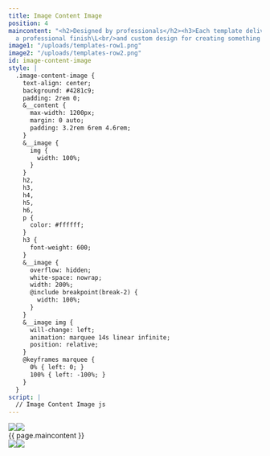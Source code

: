 ```yaml
---
title: Image Content Image
position: 4
maincontent: "<h2>Designed by professionals</h2><h3>Each template delivers high quality,
  a professional finish\L<br/>and custom design for creating something truly unique.</h3>"
image1: "/uploads/templates-row1.png"
image2: "/uploads/templates-row2.png"
id: image-content-image
style: |
  .image-content-image {
    text-align: center;
    background: #4281c9;
    padding: 2rem 0;
    &__content {
      max-width: 1200px;
      margin: 0 auto;
      padding: 3.2rem 6rem 4.6rem;
    }
    &__image {
      img {
        width: 100%;
      }
    }
    h2,
    h3,
    h4,
    h5,
    h6,
    p {
      color: #ffffff;
    }
    h3 {
      font-weight: 600;
    }
    &__image {
      overflow: hidden;
      white-space: nowrap;
      width: 200%;
      @include breakpoint(break-2) {
        width: 100%;
      }
    }
    &__image img {
      will-change: left;
      animation: marquee 14s linear infinite;
      position: relative;
    }
    @keyframes marquee {
      0% { left: 0; }
      100% { left: -100%; }
    }
  }
script: |
  // Image Content Image js
---
```


<section class="image-content-image">
  <div class="image-content-image__main">
    <div class="image-content-image__image">
      <img src="{{ page.image1 }}"/><img src="{{ page.image1 }}"/>
    </div>
    <div class="image-content-image__content  typeset">
      {{ page.maincontent }}
    </div>
    <div class="image-content-image__image">
      <img src="{{ page.image2 }}"/><img src="{{ page.image2 }}"/>
    </div>
  </div>
</section>
